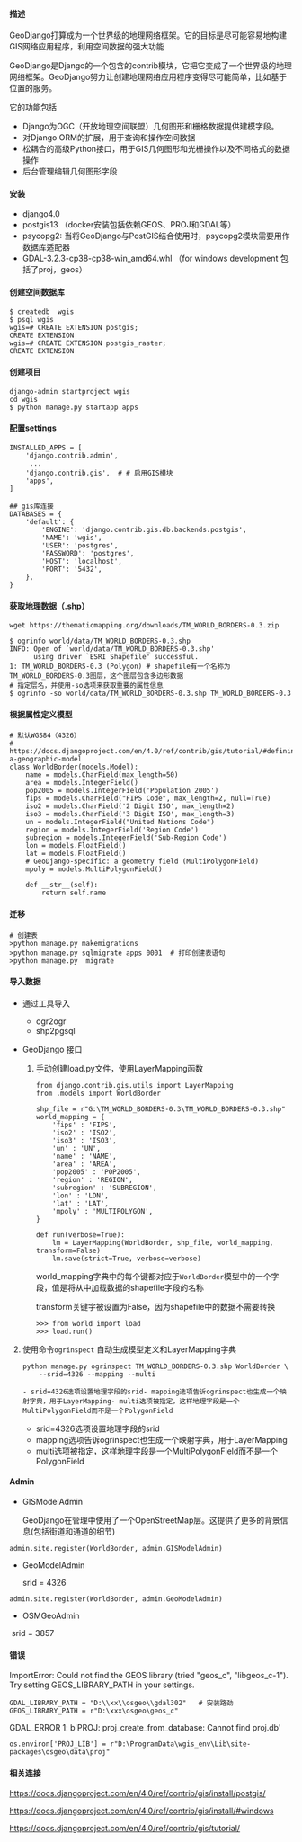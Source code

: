 

#### 描述

GeoDjango打算成为一个世界级的地理网络框架。它的目标是尽可能容易地构建GIS网络应用程序，利用空间数据的强大功能

GeoDjango是Django的一个包含的contrib模块，它把它变成了一个世界级的地理网络框架。GeoDjango努力让创建地理网络应用程序变得尽可能简单，比如基于位置的服务。

它的功能包括

- Django为OGC（开放地理空间联盟）几何图形和栅格数据提供建模字段。 
- 对Django ORM的扩展，用于查询和操作空间数据
-  松耦合的高级Python接口，用于GIS几何图形和光栅操作以及不同格式的数据操作
-  后台管理编辑几何图形字段

####  安装

- django4.0 
- postgis13 （docker安装包括依赖GEOS、PROJ和GDAL等）
- psycopg2: 当将GeoDjango与PostGIS结合使用时，psycopg2模块需要用作数据库适配器 
- GDAL-3.2.3-cp38-cp38-win_amd64.whl （for windows development  包括了proj，geos） 

#### 创建空间数据库

```
$ createdb  wgis
$ psql wgis
wgis=# CREATE EXTENSION postgis;
CREATE EXTENSION
wgis=# CREATE EXTENSION postgis_raster;
CREATE EXTENSION
```

#### 创建项目

```
django-admin startproject wgis
cd wgis
$ python manage.py startapp apps
```

#### 配置settings

```
INSTALLED_APPS = [
    'django.contrib.admin',
	 ...
    'django.contrib.gis',  # # 启用GIS模块
    'apps',
]

## gis库连接
DATABASES = {
    'default': {
        'ENGINE': 'django.contrib.gis.db.backends.postgis',
        'NAME': 'wgis',
        'USER': 'postgres',
        'PASSWORD': 'postgres',
        'HOST': 'localhost',
        'PORT': '5432',
    },
}
```

#### 获取地理数据（.shp）

```
wget https://thematicmapping.org/downloads/TM_WORLD_BORDERS-0.3.zip

$ ogrinfo world/data/TM_WORLD_BORDERS-0.3.shp
INFO: Open of `world/data/TM_WORLD_BORDERS-0.3.shp'
      using driver `ESRI Shapefile' successful.
1: TM_WORLD_BORDERS-0.3 (Polygon) # shapefile有一个名称为TM_WORLD_BORDERS-0.3图层，这个图层包含多边形数据
# 指定层名，并使用-so选项来获取重要的属性信息
$ ogrinfo -so world/data/TM_WORLD_BORDERS-0.3.shp TM_WORLD_BORDERS-0.3
```

#### 根据属性定义模型

```
# 默认WGS84（4326）
# https://docs.djangoproject.com/en/4.0/ref/contrib/gis/tutorial/#defining-a-geographic-model
class WorldBorder(models.Model):
    name = models.CharField(max_length=50)
    area = models.IntegerField()
    pop2005 = models.IntegerField('Population 2005')
    fips = models.CharField("FIPS Code", max_length=2, null=True)
    iso2 = models.CharField('2 Digit ISO', max_length=2)
    iso3 = models.CharField('3 Digit ISO', max_length=3)
    un = models.IntegerField("United Nations Code")
    region = models.IntegerField('Region Code')
    subregion = models.IntegerField('Sub-Region Code')
    lon = models.FloatField()
    lat = models.FloatField()
    # GeoDjango-specific: a geometry field (MultiPolygonField)
    mpoly = models.MultiPolygonField()

    def __str__(self):
        return self.name
```

#### 迁移

```
# 创建表
>python manage.py makemigrations
>python manage.py sqlmigrate apps 0001  # 打印创建表语句
>python manage.py  migrate    
```

#### 导入数据

- 通过工具导入
  - ogr2ogr 
  - shp2pgsql

-  GeoDjango 接口

   1. 手动创建load.py文件，使用LayerMapping函数

      ```
      from django.contrib.gis.utils import LayerMapping
      from .models import WorldBorder
      
      shp_file = r"G:\TM_WORLD_BORDERS-0.3\TM_WORLD_BORDERS-0.3.shp"
      world_mapping = {
          'fips' : 'FIPS',
          'iso2' : 'ISO2',
          'iso3' : 'ISO3',
          'un' : 'UN',
          'name' : 'NAME',
          'area' : 'AREA',
          'pop2005' : 'POP2005',
          'region' : 'REGION',
          'subregion' : 'SUBREGION',
          'lon' : 'LON',
          'lat' : 'LAT',
          'mpoly' : 'MULTIPOLYGON',
      }
      
      def run(verbose=True):
          lm = LayerMapping(WorldBorder, shp_file, world_mapping, transform=False)
          lm.save(strict=True, verbose=verbose)
      ```

      world_mapping字典中的每个键都对应于`WorldBorder`模型中的一个字段，值是将从中加载数据的shapefile字段的名称

      transform关键字被设置为False，因为shapefile中的数据不需要转换

      ```
      >>> from world import load
      >>> load.run()
      ```

  2. 使用命令`ogrinspect`  自动生成模型定义和LayerMapping字典

     ```
     python manage.py ogrinspect TM_WORLD_BORDERS-0.3.shp WorldBorder \
         --srid=4326 --mapping --multi
     ```

     ```
     - srid=4326选项设置地理字段的srid- mapping选项告诉ogrinspect也生成一个映射字典，用于LayerMapping- multi选项被指定，这样地理字段是一个MultiPolygonField而不是一个PolygonField
     ```

     	- srid=4326选项设置地理字段的srid
     	- mapping选项告诉ogrinspect也生成一个映射字典，用于LayerMapping
     	- multi选项被指定，这样地理字段是一个MultiPolygonField而不是一个PolygonField

####  Admin

- GISModelAdmin

  GeoDjango在管理中使用了一个OpenStreetMap层。这提供了更多的背景信息(包括街道和通道的细节)

```
admin.site.register(WorldBorder, admin.GISModelAdmin)
```

- GeoModelAdmin

  srid = 4326

````
admin.site.register(WorldBorder, admin.GeoModelAdmin)
````

- OSMGeoAdmin

​       srid = 3857

#### 错误

ImportError: Could not find the GEOS library (tried "geos_c", "libgeos_c-1"). Try setting GEOS_LIBRARY_PATH in your settings.

```
GDAL_LIBRARY_PATH = "D:\\xx\\osgeo\\gdal302"   # 安装路劲
GEOS_LIBRARY_PATH = r"D:\xxx\osgeo\geos_c"
```

GDAL_ERROR 1: b'PROJ: proj_create_from_database: Cannot find proj.db'

```
os.environ['PROJ_LIB'] = r"D:\ProgramData\wgis_env\Lib\site-packages\osgeo\data\proj"
```

#### 相关连接

https://docs.djangoproject.com/en/4.0/ref/contrib/gis/install/postgis/

https://docs.djangoproject.com/en/4.0/ref/contrib/gis/install/#windows

https://docs.djangoproject.com/en/4.0/ref/contrib/gis/tutorial/

